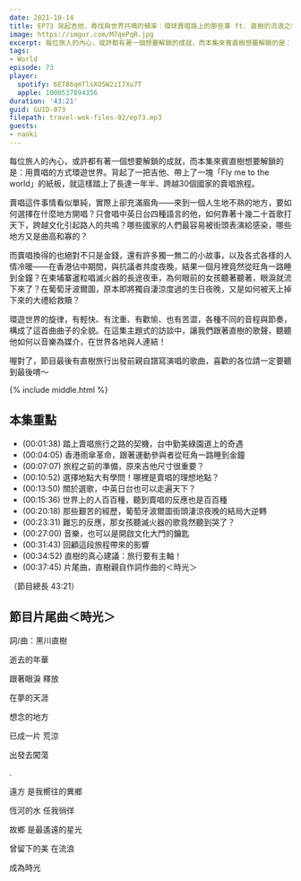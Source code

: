 ```yaml
---
date: 2021-10-14
title: EP73 背起吉他，尋找與世界共鳴的頻率：環球賣唱路上的那些事 ft. 直樹的流浪之歌
image: https://imgur.com/M7qePqR.jpg
excerpt: 每位旅人的內心，或許都有著一個想要解鎖的成就，而本集來賓直樹想要解鎖的是：用賣唱的方式環遊世界。環遊世界的旋律，有輕快、有沈重、有歡愉、也有苦澀，各種不同的音程與節奏，構成了這首曲曲子的全貌。在這集主題式的訪談中，讓我們跟著直樹的歌聲，聽聽他如何以音樂為媒介，在世界各地與人連結！
tags:
- World
episode: 73
player:
  spotify: 6ET86qmTlsXO5W2zI7Xu7T
  apple: 1000537894356
duration: '43:21'
guid: GUID-073
filepath: travel-wok-files-02/ep73.mp3
guests:
- naoki
---
```


每位旅人的內心，或許都有著一個想要解鎖的成就，而本集來賓直樹想要解鎖的是：用賣唱的方式環遊世界。背起了一把吉他、帶上了一塊「Fly me to the world」的紙板，就這樣踏上了長達一年半、跨越30個國家的賣唱旅程。

賣唱這件事情看似單純，實際上卻充滿眉角——來到一個人生地不熟的地方，要如何選擇在什麼地方開唱？只會唱中英日台四種語言的他，如何靠著十幾二十首歌打天下，跨越文化引起路人的共鳴？哪些國家的人們最容易被街頭表演給感染，哪些地方又是曲高和寡的？

而賣唱換得的也絕對不只是金錢，還有許多獨一無二的小故事，以及各式各樣的人情冷暖——在香港佔中期間，與抗議者共度夜晚，結果一個月裡竟然從旺角一路睡到金鐘？在柬埔寨暹粒唱滅火器的長途夜車，為何眼前的女孩聽著聽著，眼淚就流下來了？在葡萄牙波爾圖，原本即將獨自淒涼度過的生日夜晚，又是如何被天上掉下來的大禮給救贖？

環遊世界的旋律，有輕快、有沈重、有歡愉、也有苦澀，各種不同的音程與節奏，構成了這首曲曲子的全貌。在這集主題式的訪談中，讓我們跟著直樹的歌聲，聽聽他如何以音樂為媒介，在世界各地與人連結！

喔對了，節目最後有直樹旅行出發前親自譜寫演唱的歌曲，喜歡的各位請一定要聽到最後唷～

{% include middle.html %}

## 本集重點

* (00:01:38) 踏上賣唱旅行之路的契機，台中勤美綠園道上的奇遇
* (00:04:05) 香港雨傘革命，跟著運動參與者從旺角一路睡到金鐘
* (00:07:07) 旅程之前的準備，原來吉他尺寸很重要？
* (00:10:52) 選擇地點大有學問！哪裡是賣唱的理想地點？ 
* (00:13:50) 關於選歌，中英日台也可以走遍天下？
* (00:15:36) 世界上的人百百種，聽到賣唱的反應也是百百種
* (00:20:18) 那些艱苦的經歷，葡萄牙波爾圖街頭淒涼夜晚的結局大逆轉
* (00:23:31) 難忘的反應，那女孩聽滅火器的歌竟然聽到哭了？
* (00:27:00) 音樂，也可以是開啟文化大門的鑰匙
* (00:31:43) 回顧這段旅程帶來的影響
* (00:34:52) 直樹的真心建議：旅行要有主軸！
* (00:37:45) 片尾曲，直樹親自作詞作曲的＜時光＞

（節目總長 43:21）

## 節目片尾曲＜時光＞

詞/曲：黑川直樹

逝去的年華

跟著眼淚 釋放

在夢的天涯

想念的地方

已成一片 荒涼

出發去闖蕩

.

遠方 是我嚮往的異鄉

恆河的水 任我徜徉

故鄉 是最遙遠的星光

曾留下的美 在流浪

成為時光